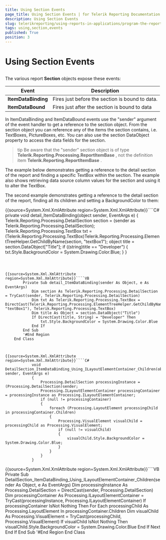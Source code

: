 ```yaml
---
title: Using Section Events
page_title: Using Section Events | for Telerik Reporting Documentation
description: Using Section Events
slug: telerikreporting/using-reports-in-applications/program-the-report-definition/report-events/using-section-events
tags: using,section,events
published: True
position: 3
---
```


# Using Section Events



## 

The various report __Section__ objects expose these events:
        




| Event | Description |
| ------ | ------ |
| __ItemDataBinding__ |Fires just before the section is bound to data.|
| __ItemDataBound__ |Fires just after the section is bound to data|






In ItemDataBinding and ItemDataBound events use the "sender" argument of the event handler to get a
          reference to the section object. From the section object you can reference any of the items the section contains,
          i.e. TextBoxes, PictureBoxes, etc. You can also use the section DataObject property to access the data fields
          for the section.
        

>tip Be aware that the "sender" section object is of type             __Telerik.Reporting.Processing.ReportItemBase__ , not the            definition item  __Telerik.Reporting.ReportItemBase__ .          


The example below demonstrates getting a reference to the detail section of the report and finding a specific
          TextBox within the section. The example also shows retrieving data source column values for the section and
          using it to alter the TextBox. 

The second example demonstrates getting a reference to the detail section of the report, finding all its children and setting a BackgroundColor to them:

{{source=System.Xml.XmlAttribute region=System.Xml.XmlAttribute}}````C#
	        private void detail_ItemDataBinding(object sender, EventArgs e)
	        {
	            Telerik.Reporting.Processing.DetailSection section = (sender as Telerik.Reporting.Processing.DetailSection);
	            Telerik.Reporting.Processing.TextBox txt = (Telerik.Reporting.Processing.TextBox)Telerik.Reporting.Processing.ElementTreeHelper.GetChildByName(section, "textBox1");
	            object title = section.DataObject["Title"];
	            if ((string)title == "Developer")
	            {
	                txt.Style.BackgroundColor = System.Drawing.Color.Blue;
	            }
	        }
````



{{source=System.Xml.XmlAttribute region=System.Xml.XmlAttribute}}````VB
	    Private Sub detail_ItemDataBinding(sender As Object, e As EventArgs)
	        Dim section As Telerik.Reporting.Processing.DetailSection = TryCast(sender, Telerik.Reporting.Processing.DetailSection)
	        Dim txt As Telerik.Reporting.Processing.TextBox = DirectCast(Telerik.Reporting.Processing.ElementTreeHelper.GetChildByName(section, "textBox1"), Telerik.Reporting.Processing.TextBox)
	        Dim title As Object = section.DataObject("Title")
	        If DirectCast(title, String) = "Developer" Then
	            txt.Style.BackgroundColor = System.Drawing.Color.Blue
	        End If
	    End Sub
	    '#End Region
	End Class



{{source=System.Xml.XmlAttribute region=System.Xml.XmlAttribute}}````C#
			void DetailSection_ItemDataBinding_Using_ILayoutElementContainer_Children(object sender, EventArgs e)
			{
				Processing.DetailSection processingInstance = (Processing.DetailSection)sender;
				Processing.ILayoutElementContainer processingContainer = processingInstance as Processing.ILayoutElementContainer;
				if (null != processingContainer)
				{
					foreach (Processing.LayoutElement processingChild in processingContainer.Children)
					{
						Processing.VisualElement visualChild = processingChild as Processing.VisualElement;
						if (null != visualChild)
						{
							visualChild.Style.BackgroundColor = System.Drawing.Color.Blue;
						}
					}
				}
			}
````



{{source=System.Xml.XmlAttribute region=System.Xml.XmlAttribute}}````VB
	    Private Sub DetailSection_ItemDataBinding_Using_ILayoutElementContainer_Children(sender As Object, e As EventArgs)
	        Dim processingInstance As Processing.DetailSection = DirectCast(sender, Processing.DetailSection)
	        Dim processingContainer As Processing.ILayoutElementContainer = TryCast(processingInstance, Processing.ILayoutElementContainer)
	        If processingContainer IsNot Nothing Then
	            For Each processingChild As Processing.LayoutElement In processingContainer.Children
	                Dim visualChild As Processing.VisualElement = TryCast(processingChild, Processing.VisualElement)
	                If visualChild IsNot Nothing Then
	                    visualChild.Style.BackgroundColor = System.Drawing.Color.Blue
	                End If
	            Next
	        End If
	    End Sub
	    '#End Region
	End Class


